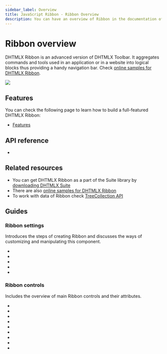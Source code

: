 ```yaml
---
sidebar_label: Overview
title: JavaScript Ribbon - Ribbon Overview  
description: You can have an overview of Ribbon in the documentation of the DHTMLX JavaScript UI library. Browse developer guides and API reference, try out code examples and live demos, and download a free 30-day evaluation version of DHTMLX Suite.
---
```


# Ribbon overview

DHTMLX Ribbon is an advanced version of DHTMLX Toolbar. It aggregates commands and tools used in an application or in a website into logical blocks thus providing a handy navigation bar. Check [online samples for DHTMLX Ribbon](https://snippet.dhtmlx.com/3djaib6o?tag=ribbon).

![](../assets/ribbon/ribbon_front.png)

## Features

You can check the following page to learn how to build a full-featured DHTMLX Ribbon:

- [Features](ribbon/features.md)

## API reference

- [](ribbon/api/api_overview.md)

## Related resources

- You can get DHTMLX Ribbon as a part of the Suite library by [downloading DHTMLX Suite](https://dhtmlx.com/docs/products/dhtmlxSuite/download.shtml)
- There are also [online samples for DHTMLX Ribbon](https://snippet.dhtmlx.com/3djaib6o?tag=ribbon)
- To work with data of Ribbon check [TreeCollection API](tree_collection.md)

## Guides

### Ribbon settings

Introduces the steps of creating Ribbon and discusses the ways of customizing and manipulating this component.

- [](ribbon/how_to_start.md)
- [](ribbon/data_loading.md)
- [](ribbon/operating_ribbon.md)
- [](ribbon/customization.md)
- [](ribbon/handling_events.md)

### Ribbon controls

Includes the overview of main Ribbon controls and their attributes.

- [](ribbon/block.md)
- [](ribbon/button.md)
- [](ribbon/customhtmlbutton.md)
- [](ribbon/image_button.md)
- [](ribbon/input.md)
- [](ribbon/selectbutton.md)
- [](ribbon/separator.md)
- [](ribbon/spacer.md)
- [](ribbon/title.md)
